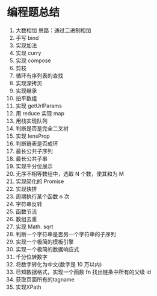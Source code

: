 # 编程题总结
1.  大数相加 
  思路：通过二进制相加
2.  手写 bind 
3.  实现加法 
4.  实现 curry 
5.  实现 compose 
6.  剪枝 
7.  循环有序列表的查找 
8.  实现深拷贝 
9.  实现继承 
10. 拍平数组 
11. 实现 getUrlParams 
12. 用 reduce 实现 map 
13. 用栈实现队列 
14. 判断是否是完全二叉树 
15. 实现 lensProp 
16. 判断链表是否成环 
17. 最长公共子序列 
18. 最长公共子串 
19. 实现千分位展示 
20. 无序不相等数组中，选取 N 个数，使其和为 M 
21. 实现简化的 Promise 
22. 实现快排 
23. 周期执行某个函数 n 次 
24. 字符串反转 
25. 函数节流 
26. 数组去重 
27. 实现 Math. sqrt 
28. 判断一个字符串是否另一个字符串的子序列 
29. 实现一个极简的模板引擎 
30. 实现一个极简的数据响应式 
31. 千分位转数字 
32. 将数字转化为中文(数字是 10 万以内) 
33. 已知数据格式，实现一个函数 fn 找出链条中所有的父级 id 
34. 获取页面所有的tagname 
35. 实现XPath
